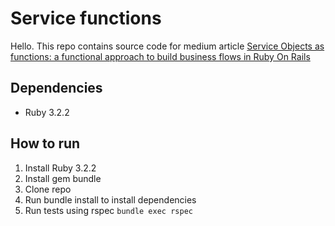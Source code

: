 # Service functions
 Hello. This repo contains source code for medium article [Service Objects as functions: a functional approach to build business flows in Ruby On Rails](https://medium.com/@beard-programmer/service-objects-as-functions-a-functional-approach-to-build-business-flows-in-ruby-on-rails-bf34bf18331d)

## Dependencies
 - Ruby 3.2.2
## How to run
1. Install Ruby 3.2.2
2. Install gem bundle
3. Clone repo
4. Run bundle install to install dependencies
5. Run tests using rspec `bundle exec rspec`